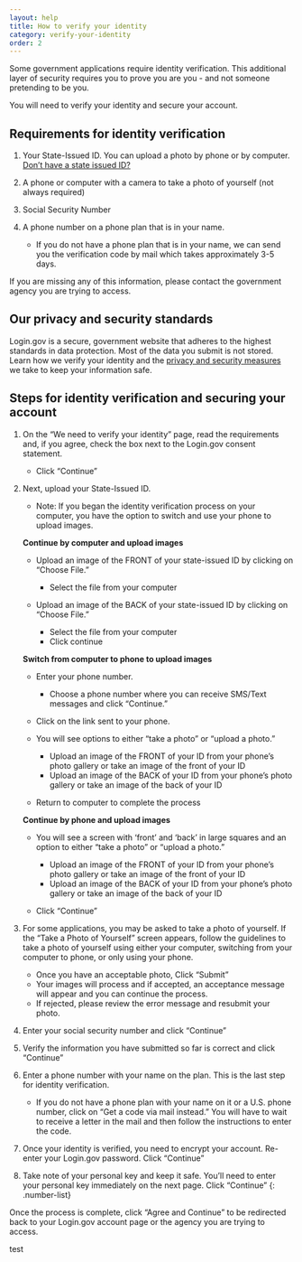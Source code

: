 ```yaml
---
layout: help
title: How to verify your identity
category: verify-your-identity
order: 2
---
```

Some government applications require identity verification. This additional layer of security requires you to prove you are you - and not someone pretending to be you.

You will need to verify your identity and secure your account.

## Requirements for identity verification

1. Your State-Issued ID. You can upload a photo by phone or by computer. [Don’t have a state issued ID?](/help/verify-your-identity/accepted-state-issued-identification/)
2. A phone or computer with a camera to take a photo of yourself (not always required)
3. Social Security Number
4. A phone number on a phone plan that is in your name.

   * If you do not have a phone plan that is in your name, we can send you the verification code by mail which takes approximately 3-5 days.

If you are missing any of this information, please contact the government agency you are trying to access.

## Our privacy and security standards

Login.gov is a secure, government website that adheres to the highest standards in data protection. Most of the data you submit is not stored. Learn how we verify your identity and the [privacy and security measures](/policy/) we take to keep your information safe.

## Steps for identity verification and securing your account

1. On the “We need to verify your identity” page, read the requirements and, if you agree, check the box next to the Login.gov consent statement.

   * Click “Continue”
2. Next, upload your State-Issued ID.

   * Note: If you began the identity verification process on your computer, you have the option to switch and use your phone to upload images.

   **Continue by computer and upload images**

   * Upload an image of the FRONT of your state-issued ID by clicking on “Choose File.”

     * Select the file from your computer
   * Upload an image of the BACK of your state-issued ID by clicking on “Choose File.”

     * Select the file from your computer
     * Click continue

   **Switch from computer to phone to upload images**

   * Enter your phone number.

     * Choose a phone number where you can receive SMS/Text messages and click “Continue.”
   * Click on the link sent to your phone.
   * You will see options to either “take a photo” or “upload a photo.”

     * Upload an image of the FRONT of your ID from your phone’s photo gallery or take an image of the front of your ID
     * Upload an image of the BACK of your ID from your phone’s photo gallery or take an image of the back of your ID
   * Return to computer to complete the process

   **Continue by phone and upload images**

   * You will see a screen with ‘front’ and ‘back’ in large squares and an option to either “take a photo” or “upload a photo.”

     * Upload an image of the FRONT of your ID from your phone’s photo gallery or take an image of the front of your ID
     * Upload an image of the BACK of your ID from your phone’s photo gallery or take an image of the back of your ID
   * Click “Continue”
3. For some applications, you may be asked to take a photo of yourself. If the “Take a Photo of Yourself” screen appears, follow the guidelines to take a photo of yourself using either your computer, switching from your computer to phone, or only using your phone.

   * Once you have an acceptable photo, Click “Submit”
   * Your images will process and if accepted, an acceptance message will appear and you can continue the process.
   * If rejected, please review the error message and resubmit your photo.
4. Enter your social security number and click “Continue”
5. Verify the information you have submitted so far is correct and click “Continue”
6. Enter a phone number with your name on the plan. This is the last step for identity verification.

   * If you do not have a phone plan with your name on it or a U.S. phone number, click on “Get a code via mail instead.” You will have to wait to receive a letter in the mail and then follow the instructions to enter the code.
7. Once your identity is verified, you need to encrypt your account. Re-enter your Login.gov password. Click “Continue”
8. Take note of your personal key and keep it safe. You’ll need to enter your personal key immediately on the next page. Click “Continue”
   {: .number-list}

Once the process is complete, click “Agree and Continue” to be redirected back to your Login.gov account page or the agency you are trying to access.

test